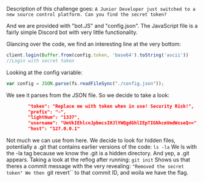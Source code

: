 Description of this challenge goes:
	``A Junior Developer just switched to a new source control platform. Can you find the secret token?``

And we are provided with "bot.JS" and "config.json". The JavaScript file is a fairly simple Discord bot with very little functionality. 

Glancing over the code, we find an interesting line at the very bottom:

```javascript
client.login(Buffer.from(config.token, 'base64').toString('ascii')) 
//Login with secret token
```

Looking at the config variable:
```javascript
var config = JSON.parse(fs.readFileSync("./config.json"));
```
We see it parses from the JSON file. So we decide to take a look:
```json
		"token": "Replace me with token when in use! Security Risk!",
        "prefix": "~",
        "lightNum": "1337",
        "username": "UmVkIEhlcnJpbmcsIHJlYWQgdGhlIEpTIGNhcmVmdWxseQ==",
        "host": "127.0.0.1"
```
Not much we can use from here. We decide to look for hidden files, potentially a .git that contains earlier versions of the code:
``ls -la``
We ls with the -la tag because we know the .git is a hidden directory. And yep, a .git appears.
Taking a look at the reflog after running:
``git init``
Shows us that theres a commit message with the very revealing:
``"Removed the secret token"
We then ``git revert`` to that commit ID, and woila we have the flag.

